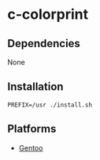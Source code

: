 # c-colorprint

## Dependencies

None

## Installation

```
PREFIX=/usr ./install.sh
```

## Platforms

- [Gentoo](https://github.com/rphii/gentoo-ebuilds)

